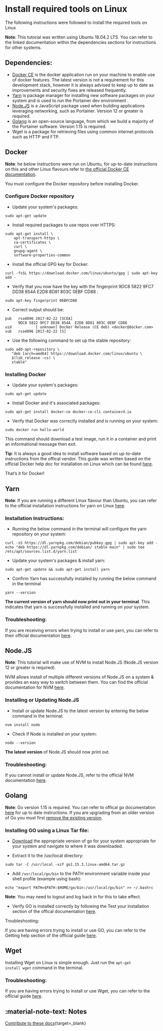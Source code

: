 # Install required tools on Linux

The following instructions were followed to install the required tools on Linux

<b>Note</b>: This tutorial was written using Ubuntu 18.04.2 LTS. You can refer to the linked documentation within the dependencies sections for instructions for other systems.

## Dependencies:

* [Docker CE](https://docs.docker.com/install/) is the docker application run on your machine to enable use of docker features. The latest version is not a requirement for this development stack, however it is always advised to keep up to date as improvements and security fixes are released frequently.
* ​[Yarn](https://yarnpkg.com/en/docs/install#mac-stable) is package manager for installing new software packages on your system and is used to run the Portainer dev environment .
* [Node.JS](https://nodejs.org/en/download/) is a JavaScript package used when building applications leveraging networking, such as Portainer. Version 12 or greater is required.
* [Golang](https://golang.org/dl/) is an open-source language, from which we build a majority of the Portainer software. Version 1.15 is required.
* Wget is a package for retrieving files using common internet protocols such as HTTP and FTP.

## Docker

<b>Note</b>: he below instructions were run on Ubuntu, for up-to-date instructions on this and other Linux flavours refer to [the official Docker CE documentation](https://docs.docker.com/install/).

You must configure the Docker repository before installing Docker.

### Configure Docker repository

* Update your system's packages:

```
sudo apt-get update
```

* Install required packages to use repos over HTTPS:

```
sudo apt-get install \
    apt-transport-https \
    ca-certificates \
    curl \
    gnupg-agent \
    software-properties-common
```

* Install the official GPG key for Docker:

```
curl -fsSL https://download.docker.com/linux/ubuntu/gpg | sudo apt-key add -
```

* Verify that you now have the key with the fingerprint 9DC8 5822 9FC7 DD38 854A E2D8 8D81 803C 0EBF CD88 :

```
sudo apt-key fingerprint 0EBFCD88
```

* Correct output should be:

```
pub   rsa4096 2017-02-22 [SCEA]
      9DC8 5822 9FC7 DD38 854A  E2D8 8D81 803C 0EBF CD88
uid           [ unknown] Docker Release (CE deb) <docker@docker.com>
sub   rsa4096 2017-02-22 [S]
```

* Use the following command to set up the stable repository:

```
sudo add-apt-repository \
   "deb [arch=amd64] https://download.docker.com/linux/ubuntu \
   $(lsb_release -cs) \
   stable"
```

### Installing Docker

* Update your system's packages:

```
sudo apt-get update
```

* Install Docker and it's associated packages:

```
sudo apt-get install docker-ce docker-ce-cli containerd.io
```

* Verify that Docker was correctly installed and is running on your system:

```
sudo docker run hello-world
```

This command should download a test image, run it in a container and print an informational message then exit.

<b>Tip</b>: It is always a good idea to install software based on up-to-date instructions from the offical vendor. This guide was written based on the official Docker help doc for installation on Linux which can be found [here](https://docs.docker.com/install/).

<k>That’s it for Docker!</k>

## Yarn

<b>Note</b>: If you are running a different Linux flavour than Ubuntu, you can refer to the official installation instructions for yarn on Linux [here](https://yarnpkg.com/en/docs/install).

### Installation Instructions:

* Running the below command in the terminal will configure the yarn repository on your system: 

```
curl -sS https://dl.yarnpkg.com/debian/pubkey.gpg | sudo apt-key add -
echo "deb https://dl.yarnpkg.com/debian/ stable main" | sudo tee /etc/apt/sources.list.d/yarn.list
```

* Update your system's packages & install yarn:

```
sudo apt-get update && sudo apt-get install yarn
```

* Confirm Yarn has successfully installed by running the below command in the terminal

```
yarn --version
```

<b>The current version of yarn should now print out in your terminal</b>. This indicates that yarn is successfully installed and running on your system.

### Troubleshooting:

If you are receiving errors when trying to install or use yarn, you can refer to their official documentation [here](https://yarnpkg.com/en/docs/install#mac-stable).

## Node.JS

<b>Note</b>: This tutorial will make use of NVM to install Node.JS (Node.JS version 12 or greater is required). 

NVM allows install of multiple different versions of Node.JS on a system & provides an easy way to switch between them. You can find the official documentation for NVM [here](https://github.com/creationix/nvm).

### Installing or Updating Node.JS

* Install or update Node.JS to the latest version by entering the below command in the terminal:

```
nvm install node
```

* Check if Node is installed on your system:

```
node --version
```

<b>The latest version</b> of Node.JS should now print out.

### Troubleshooting: 

If you cannot install or update Node.JS, refer to the official NVM documentation [here](https://github.com/creationix/nvm).

## Golang

<b>Note</b>: Go version 1.15 is required. You can refer to offical go documentation [here](https://golang.org/doc/install#install) for up to date instructions. If you are upgrading from an older version of Go you must first [remove the existing version](https://golang.org/doc/install#uninstall). 

### Installing GO using a Linux Tar file:

* [Download](https://golang.org/dl/) the appropriate version of go for your system appropriate for your system and navigate to where it was downloaded.

* Extract it to the /usr/local directory:

```
sudo tar -C /usr/local -xzf go1.15.3.linux-amd64.tar.gz
```

* Add <code>/usr/local/go/bin</code> to the PATH environment variable inside your shell profile (example using bash):

```
echo "export PATH=$PATH:$HOME/go/bin:/usr/local/go/bin" >> ~/.bashrc
```

<b>Note</b>: You may need to logout and log back in for this to take effect.

* Verify GO is installed correctly by following the Test your installation section of the offical documentation [here](https://golang.org/doc/code.html#Testing).

Troubleshooting: 

If you are having errors trying to install or use GO, you can refer to the Getting help section of the official guide [here](https://golang.org/doc/install#help).

## Wget

Installing Wget on Linux is simple enough. Just run the <code>apt-get install wget</code> command in the terminal.

### Troubleshooting: 

If you are having errors trying to install or use Wget, you can refer to the official guide [here](https://www.gnu.org/software/wget/manual/).

## :material-note-text: Notes

[Contribute to these docs](https://github.com/portainer/portainer-docs/blob/master/contributing.md){target=_blank}